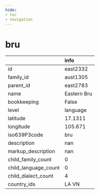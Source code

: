 ```yaml
---
hide:
- toc
- navigation
---
```

# bru
|                      | info        |
|:---------------------|:------------|
| id                   | east2332    |
| family_id            | aust1305    |
| parent_id            | east2783    |
| name                 | Eastern Bru |
| bookkeeping          | False       |
| level                | language    |
| latitude             | 17.1311     |
| longitude            | 105.671     |
| iso639P3code         | bru         |
| description          | nan         |
| markup_description   | nan         |
| child_family_count   | 0           |
| child_language_count | 0           |
| child_dialect_count  | 4           |
| country_ids          | LA VN       |
